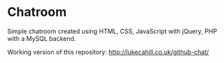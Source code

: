 # Chatroom

Simple chatroom created using HTML, CSS, JavaScript with jQuery, PHP with a MySQL backend.

Working version of this repository:
http://lukecahill.co.uk/github-chat/

